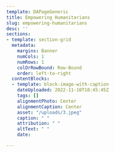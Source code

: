 ```yaml
---
template: DAPageGeneric
title: Empowering Humanitarians
slug: empowering-humanitarians
desc: ''
sections:
- template: section-grid
  metadata:
    margins: Banner
    numCols: 1
    numRows: 1
    colOrRowBound: Row-Bound
    order: left-to-right
  contentBlocks:
  - template: block-image-with-caption
    dateUploaded: 2022-11-10T10:45:45Z
    tags: []
    alignmentPhoto: Center
    alignmentCaption: Center
    asset: "/uploads/3.jpeg"
    caption: " "
    attribution: " "
    altText: " "
    date: 

---
```

